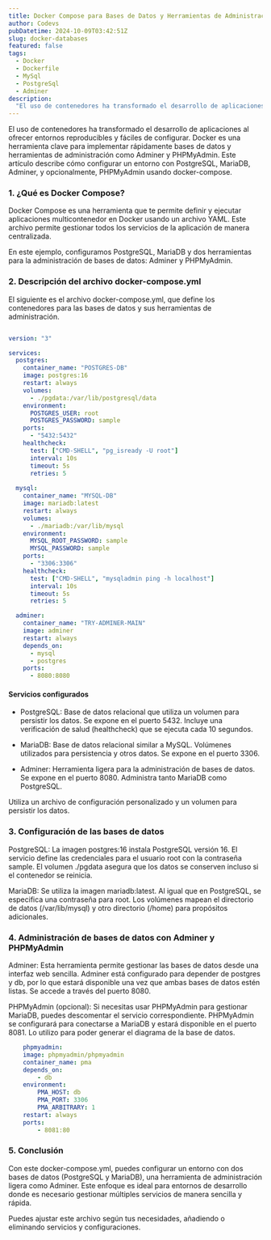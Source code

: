 ```yaml
---
title: Docker Compose para Bases de Datos y Herramientas de Administración
author: Codevs
pubDatetime: 2024-10-09T03:42:51Z
slug: docker-databases
featured: false
tags:
  - Docker
  - Dockerfile
  - MySql
  - PostgreSql
  - Adminer
description:
  "El uso de contenedores ha transformado el desarrollo de aplicaciones al ofrecer entornos reproducibles y fáciles de configurar."
---
```


El uso de contenedores ha transformado el desarrollo de aplicaciones al ofrecer entornos reproducibles y fáciles de configurar. Docker es una herramienta clave para implementar rápidamente bases de datos y herramientas de administración como Adminer y PHPMyAdmin. Este artículo describe cómo configurar un entorno con PostgreSQL, MariaDB, Adminer, y opcionalmente, PHPMyAdmin usando docker-compose.

### 1. ¿Qué es Docker Compose?

Docker Compose es una herramienta que te permite definir y ejecutar aplicaciones multicontenedor en Docker usando un archivo YAML. Este archivo permite gestionar todos los servicios de la aplicación de manera centralizada.

En este ejemplo, configuramos PostgreSQL, MariaDB y dos herramientas para la administración de bases de datos: Adminer y PHPMyAdmin.

### 2. Descripción del archivo docker-compose.yml

El siguiente es el archivo docker-compose.yml, que define los contenedores para las bases de datos y sus herramientas de administración.

```yaml

version: "3"

services:
  postgres:
    container_name: "POSTGRES-DB"
    image: postgres:16
    restart: always
    volumes:
      - ./pgdata:/var/lib/postgresql/data  
    environment:
      POSTGRES_USER: root         
      POSTGRES_PASSWORD: sample 
    ports:
      - "5432:5432"                 
    healthcheck:
      test: ["CMD-SHELL", "pg_isready -U root"]
      interval: 10s
      timeout: 5s
      retries: 5
  
  mysql:
    container_name: "MYSQL-DB"
    image: mariadb:latest
    restart: always
    volumes:
      - ./mariadb:/var/lib/mysql
    environment:
      MYSQL_ROOT_PASSWORD: sample
      MYSQL_PASSWORD: sample
    ports:
      - "3306:3306"
    healthcheck:
      test: ["CMD-SHELL", "mysqladmin ping -h localhost"]
      interval: 10s
      timeout: 5s
      retries: 5

  adminer:
    container_name: "TRY-ADMINER-MAIN"
    image: adminer
    restart: always
    depends_on:
      - mysql
      - postgres
    ports:
      - 8080:8080
```

#### Servicios configurados

- PostgreSQL: Base de datos relacional que utiliza un volumen para persistir los datos.
            Se expone en el puerto 5432.
            Incluye una verificación de salud (healthcheck) que se ejecuta cada 10 segundos.

- MariaDB: Base de datos relacional similar a MySQL.
        Volúmenes utilizados para persistencia y otros datos.
        Se expone en el puerto 3306.

- Adminer: Herramienta ligera para la administración de bases de datos.
        Se expone en el puerto 8080.
        Administra tanto MariaDB como PostgreSQL.

Utiliza un archivo de configuración personalizado y un volumen para persistir los datos.

### 3. Configuración de las bases de datos

PostgreSQL: La imagen postgres:16 instala PostgreSQL versión 16. El servicio define las credenciales para el usuario root con la contraseña sample. El volumen ./pgdata asegura que los datos se conserven incluso si el contenedor se reinicia.

MariaDB: Se utiliza la imagen mariadb:latest. Al igual que en PostgreSQL, se especifica una contraseña para root. Los volúmenes mapean el directorio de datos (/var/lib/mysql) y otro directorio (/home) para propósitos adicionales.

### 4. Administración de bases de datos con Adminer y PHPMyAdmin

Adminer: Esta herramienta permite gestionar las bases de datos desde una interfaz web sencilla. Adminer está configurado para depender de postgres y db, por lo que estará disponible una vez que ambas bases de datos estén listas. Se accede a través del puerto 8080.

PHPMyAdmin (opcional): Si necesitas usar PHPMyAdmin para gestionar MariaDB, puedes descomentar el servicio correspondiente. PHPMyAdmin se configurará para conectarse a MariaDB y estará disponible en el puerto 8081. Lo utilizo para poder generar el diagrama de la base de datos.

```yaml
    phpmyadmin:
    image: phpmyadmin/phpmyadmin
    container_name: pma
    depends_on:
        - db
    environment:
        PMA_HOST: db
        PMA_PORT: 3306
        PMA_ARBITRARY: 1
    restart: always
    ports:
        - 8081:80
```

### 5. Conclusión

Con este docker-compose.yml, puedes configurar un entorno con dos bases de datos (PostgreSQL y MariaDB), una herramienta de administración ligera como Adminer. Este enfoque es ideal para entornos de desarrollo donde es necesario gestionar múltiples servicios de manera sencilla y rápida.

Puedes ajustar este archivo según tus necesidades, añadiendo o eliminando servicios y configuraciones.
